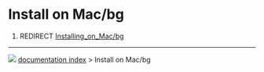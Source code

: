 # Install on Mac/bg
1.  REDIRECT [Installing_on_Mac/bg](Installing_on_Mac/bg.md)



---
![](images/Button_right.svg) [documentation index](../README.md) > Install on Mac/bg
